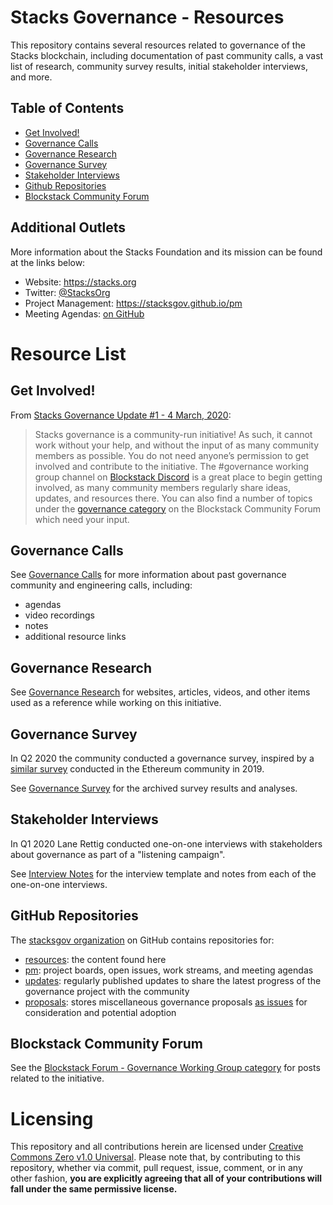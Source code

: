# Stacks Governance - Resources

This repository contains several resources related to governance of the Stacks blockchain, including documentation of past community calls, a vast list of research, community survey results, initial stakeholder interviews, and more.

## Table of Contents

<!-- TOC -->

- [Get Involved!](#get-involved)
- [Governance Calls](#governance-calls)
- [Governance Research](#governance-research)
- [Governance Survey](#governance-survey)
- [Stakeholder Interviews](#stakeholder-interviews)
- [Github Repositories](#github-repositories)
- [Blockstack Community Forum](#blockstack-community-forum)

<!-- /TOC -->

## Additional Outlets

More information about the Stacks Foundation and its mission can be found at the links below:

- Website: https://stacks.org
- Twitter: [@StacksOrg](https://twitter.com/StacksOrg)
- Project Management: https://stacksgov.github.io/pm
- Meeting Agendas: [on GitHub](https://github.com/stacksgov/pm/issues?q=is%3Aissue+label%3Amtg-agenda)

# Resource List

## Get Involved!

From [Stacks Governance Update #1 - 4 March, 2020](https://github.com/stacksgov/updates/blob/master/updates/20200304-update-001.md):

> Stacks governance is a community-run initiative! As such, it cannot work without your help, and without the input of as many community members as possible. You do not need anyone’s permission to get involved and contribute to the initiative. The #governance working group channel on [Blockstack Discord](https://discordapp.com/invite/ny6wGkx) is a great place to begin getting involved, as many community members regularly share ideas, updates, and resources there. You can also find a number of topics under the [governance category](https://forum.blockstack.org/c/governance) on the Blockstack Community Forum which need your input.

## Governance Calls

See [Governance Calls](calls/) for more information about past governance community and engineering calls, including:
- agendas
- video recordings
- notes
- additional resource links

## Governance Research

See [Governance Research](research/) for websites, articles, videos, and other items used as a reference while working on this initiative.

## Governance Survey

In Q2 2020 the community conducted a governance survey, inspired by a [similar survey](https://medium.com/coinmonks/ethereum-governance-survey-results-c67c11695f2a) conducted in the Ethereum community in 2019.

See [Governance Survey](survey/) for the archived survey results and analyses.

## Stakeholder Interviews

In Q1 2020 Lane Rettig conducted one-on-one interviews with stakeholders about governance as part of a "listening campaign".

See [Interview Notes](interviews/) for the interview template and notes from each of the one-on-one interviews.

## GitHub Repositories

The [stacksgov organization](https://github.com/stacksgov) on GitHub contains repositories for:

- [resources](https://stacksgov.github.io/resources): the content found here
- [pm](https://stacksgov.github.io/pm): project boards, open issues, work streams, and meeting agendas
- [updates](https://github.com/stacksgov/updates): regularly published updates to share the latest progress of the governance project with the community
- [proposals](https://github.com/stacksgov/proposals): stores miscellaneous governance proposals [as issues](https://github.com/stacksgov/proposals/issues) for consideration and potential adoption

## Blockstack Community Forum

See the [Blockstack Forum - Governance Working Group category](https://forum.blockstack.org/c/Working-Groups/governance/46) for posts related to the initiative.

# Licensing

This repository and all contributions herein are licensed under [Creative Commons Zero v1.0 Universal](https://github.com/stacksgov/resources/blob/master/LICENSE). Please note that, by contributing to this repository, whether via commit, pull request, issue, comment, or in any other fashion, **you are explicitly agreeing that all of your contributions will fall under the same permissive license.**

